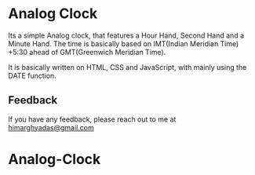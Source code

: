 
# Analog Clock
Its a simple Analog clock, that features a Hour Hand, Second Hand and a Minute Hand. The time is basically based on IMT(Indian Meridian Time) +5:30 ahead of GMT(Greenwich Meridian Time).

It is basically written on HTML, CSS and JavaScript, with mainly using the DATE function.





## Feedback

If you have any feedback, please reach out to me at himarghyadas@gmail.com

# Analog-Clock
